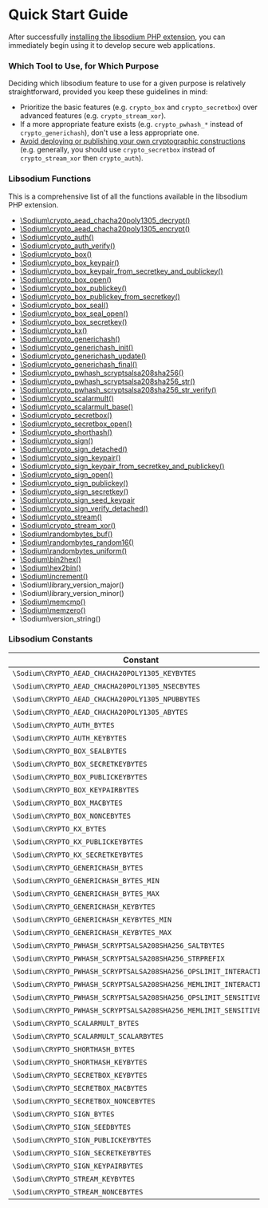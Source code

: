 # Quick Start Guide

After successfully [installing the libsodium PHP extension](00-intro.md#installing-libsodium),
you can immediately begin using it to develop secure web applications.

<h3 id="which-tool">Which Tool to Use, for Which Purpose</h3>

Deciding which libsodium feature to use for a given purpose is relatively
straightforward, provided you keep these guidelines in mind:

* Prioritize the basic features (e.g. `crypto_box` and `crypto_secretbox`) over
  advanced features (e.g. `crypto_stream_xor`).
* If a more appropriate feature exists (e.g. `crypto_pwhash_*` instead of 
  `crypto_generichash`), don't use a less appropriate one.
* [Avoid deploying or publishing your own cryptographic constructions](http://www.cryptofails.com/post/75204435608/write-crypto-code-dont-publish-it)
  (e.g. generally, you should use `crypto_secretbox` instead of `crypto_stream_xor`
  then `crypto_auth`).

<h3 id="function-index">Libsodium Functions</h3>

This is a comprehensive list of all the functions available in the libsodium PHP
extension.

* [\Sodium\crypto_aead_chacha20poly1305_decrypt()](08-advanced.md#crypto-aead-chacha20poly1305)
* [\Sodium\crypto_aead_chacha20poly1305_encrypt()](08-advanced.md#crypto-aead-chacha20poly1305)
* [\Sodium\crypto_auth()](04-secretkey-crypto.md#crypto-auth)
* [\Sodium\crypto_auth_verify()](04-secretkey-crypto.md#crypto-auth)
* [\Sodium\crypto_box()](05-publickey-crypto.md#crypto-box)
* [\Sodium\crypto_box_keypair()](05-publickey-crypto.md)
* [\Sodium\crypto_box_keypair_from_secretkey_and_publickey()](05-publickey-crypto.md)
* [\Sodium\crypto_box_open()](05-publickey-crypto.md#crypto-box)
* [\Sodium\crypto_box_publickey()](05-publickey-crypto.md)
* [\Sodium\crypto_box_publickey_from_secretkey()](08-advanced.md#public-key-from-secret-key)
* [\Sodium\crypto_box_seal()](08-advanced.md#crypto-box-seal)
* [\Sodium\crypto_box_seal_open()](08-advanced.md#crypto-box-seal)
* [\Sodium\crypto_box_secretkey()](05-publickey-crypto.md)
* [\Sodium\crypto_kx()](08-advanced.md#crypto-kx)
* [\Sodium\crypto_generichash()](06-hashing.md#crypto-generichash)
* [\Sodium\crypto_generichash_init()](06-hashing.md#crypto-generichash)
* [\Sodium\crypto_generichash_update()](06-hashing.md#crypto-generichash)
* [\Sodium\crypto_generichash_final()](06-hashing.md#crypto-generichash)
* [\Sodium\crypto_pwhash_scryptsalsa208sha256()](07-password-hashing.md#crypto-pwhash-scryptsalsa208sha256)
* [\Sodium\crypto_pwhash_scryptsalsa208sha256_str()](07-password-hashing.md#crypto-pwhash-scryptsalsa208sha256-str)
* [\Sodium\crypto_pwhash_scryptsalsa208sha256_str_verify()](07-password-hashing.md#crypto-pwhash-scryptsalsa208sha256-str)
* [\Sodium\crypto_scalarmult()](08-advanced.md#crypto-scalarmult)
* [\Sodium\crypto_scalarmult_base()](08-advanced.md#public-key-from-secret-key)
* [\Sodium\crypto_secretbox()](04-secretkey-crypto.md#crypto-secretbox)
* [\Sodium\crypto_secretbox_open()](04-secretkey-crypto.md#crypto-secretbox-open)
* [\Sodium\crypto_shorthash()](06-hashing.md#crypto-shorthash)
* [\Sodium\crypto_sign()](05-publickey-crypto.md#crypto-sign)
* [\Sodium\crypto_sign_detached()](05-publickey-crypto.md#crypto-sign-detached)
* [\Sodium\crypto_sign_keypair()](05-publickey-crypto.md)
* [\Sodium\crypto_sign_keypair_from_secretkey_and_publickey()](05-publickey-crypto.md)
* [\Sodium\crypto_sign_open()](05-publickey-crypto.md#crypto-sign-open)
* [\Sodium\crypto_sign_publickey()](05-publickey-crypto.md)
* [\Sodium\crypto_sign_secretkey()](05-publickey-crypto.md)
* [\Sodium\crypto_sign_seed_keypair](05-publickey-crypto.md#crypto-sign-seed-keypair)
* [\Sodium\crypto_sign_verify_detached()](05-publickey-crypto.md#crypto-sign-verify-detached)
* [\Sodium\crypto_stream()](08-advanced.md#crypto-stream)
* [\Sodium\crypto_stream_xor()](08-advanced.md#crypto-stream)
* [\Sodium\randombytes_buf()](02-random-data.md#randombytes-buf)
* [\Sodium\randombytes_random16()](02-random-data.md#randombytes-random16)
* [\Sodium\randombytes_uniform()](02-random-data.md#randombytes-uniform)
* [\Sodium\bin2hex()](03-utilities-helpers.md#bin2hex)
* [\Sodium\hex2bin()](03-utilities-helpers.md#hex2bin)
* [\Sodium\increment()](03-utilities-helpers.md#increment)
* \Sodium\library_version_major()
* \Sodium\library_version_minor()
* [\Sodium\memcmp()](03-utilities-helpers.md#memcmp)
* [\Sodium\memzero()](03-utilities-helpers.md#memzero)
* \Sodium\version_string()

<h3 id="constant-index">Libsodium Constants</h3>

<table class="table table-striped responsive">
    <thead>
        <tr>
            <th>Constant</th>
            <th>Value</th>
        </tr>
    </thead>
    <tbody>
        <tr>
            <td class="const_key">
                <code class="php">\Sodium\CRYPTO_AEAD_CHACHA20POLY1305_KEYBYTES</code>
            </td>
            <td class="const_value">
                32
            </td>
        </tr>
        <tr>
            <td class="const_key">
                <code class="php">\Sodium\CRYPTO_AEAD_CHACHA20POLY1305_NSECBYTES</code>
            </td>
            <td class="const_value">
                0
            </td>
        </tr>
        <tr>
            <td class="const_key">
                <code class="php">\Sodium\CRYPTO_AEAD_CHACHA20POLY1305_NPUBBYTES</code>
            </td>
            <td class="const_value">
                8
            </td>
        </tr>
        <tr>
            <td class="const_key">
                <code class="php">\Sodium\CRYPTO_AEAD_CHACHA20POLY1305_ABYTES</code>
            </td>
            <td class="const_value">
                16
            </td>
        </tr>
        <tr>
            <td class="const_key">
                <code class="php">\Sodium\CRYPTO_AUTH_BYTES</code>
            </td>
            <td class="const_value">
                32
            </td>
        </tr>
        <tr>
            <td class="const_key">
                <code class="php">\Sodium\CRYPTO_AUTH_KEYBYTES</code>
            </td>
            <td class="const_value">
                32
            </td>
        </tr>
        <tr>
            <td class="const_key">
                <code class="php">\Sodium\CRYPTO_BOX_SEALBYTES</code>
            </td>
            <td class="const_value">
                16
            </td>
        </tr>
        <tr>
            <td class="const_key">
                <code class="php">\Sodium\CRYPTO_BOX_SECRETKEYBYTES</code>
            </td>
            <td class="const_value">
                32
            </td>
        </tr>
        <tr>
            <td class="const_key">
                <code class="php">\Sodium\CRYPTO_BOX_PUBLICKEYBYTES</code>
            </td>
            <td class="const_value">
                32
            </td>
        </tr>
        <tr>
            <td class="const_key">
                <code class="php">\Sodium\CRYPTO_BOX_KEYPAIRBYTES</code>
            </td>
            <td class="const_value">
                64
            </td>
        </tr>
        <tr>
            <td class="const_key">
                <code class="php">\Sodium\CRYPTO_BOX_MACBYTES</code>
            </td>
            <td class="const_value">
                16
            </td>
        </tr>
        <tr>
            <td class="const_key">
                <code class="php">\Sodium\CRYPTO_BOX_NONCEBYTES</code>
            </td>
            <td class="const_value">
                24
            </td>
        </tr>
        <tr>
            <td class="const_key">
                <code class="php">\Sodium\CRYPTO_KX_BYTES</code>
            </td>
            <td class="const_value">
                32
            </td>
        </tr>
        <tr>
            <td class="const_key">
                <code class="php">\Sodium\CRYPTO_KX_PUBLICKEYBYTES</code>
            </td>
            <td class="const_value">
                32
            </td>
        </tr>
        <tr>
            <td class="const_key">
                <code class="php">\Sodium\CRYPTO_KX_SECRETKEYBYTES</code>
            </td>
            <td class="const_value">
                32
            </td>
        </tr>
        <tr>
            <td class="const_key">
                <code class="php">\Sodium\CRYPTO_GENERICHASH_BYTES</code>
            </td>
            <td class="const_value">
                32
            </td>
        </tr>
        <tr>
            <td class="const_key">
                <code class="php">\Sodium\CRYPTO_GENERICHASH_BYTES_MIN</code>
            </td>
            <td class="const_value">
                16
            </td>
        </tr>
        <tr>
            <td class="const_key">
                <code class="php">\Sodium\CRYPTO_GENERICHASH_BYTES_MAX</code>
            </td>
            <td class="const_value">
                64
            </td>
        </tr>
        <tr>
            <td class="const_key">
                <code class="php">\Sodium\CRYPTO_GENERICHASH_KEYBYTES</code>
            </td>
            <td class="const_value">
                32
            </td>
        </tr>
        <tr>
            <td class="const_key">
                <code class="php">\Sodium\CRYPTO_GENERICHASH_KEYBYTES_MIN</code>
            </td>
            <td class="const_value">
                16
            </td>
        </tr>
        <tr>
            <td class="const_key">
                <code class="php">\Sodium\CRYPTO_GENERICHASH_KEYBYTES_MAX</code>
            </td>
            <td class="const_value">
                64
            </td>
        </tr>
        <tr>
            <td class="const_key">
                <code class="php">\Sodium\CRYPTO_PWHASH_SCRYPTSALSA208SHA256_SALTBYTES</code>
            </td>
            <td class="const_value">
                32
            </td>
        </tr>
        <tr>
            <td class="const_key">
                <code class="php">\Sodium\CRYPTO_PWHASH_SCRYPTSALSA208SHA256_STRPREFIX</code>
            </td>
            <td class="const_value">
                $7$
            </td>
        </tr>
        <tr>
            <td class="const_key">
                <code class="php">\Sodium\CRYPTO_PWHASH_SCRYPTSALSA208SHA256_OPSLIMIT_INTERACTIVE</code>
            </td>
            <td class="const_value">
                534288
            </td>
        </tr>
        <tr>
            <td class="const_key">
                <code class="php">\Sodium\CRYPTO_PWHASH_SCRYPTSALSA208SHA256_MEMLIMIT_INTERACTIVE</code>
            </td>
            <td class="const_value">
                16777216
            </td>
        </tr>
        <tr>
            <td class="const_key">
                <code class="php">\Sodium\CRYPTO_PWHASH_SCRYPTSALSA208SHA256_OPSLIMIT_SENSITIVE</code>
            </td>
            <td class="const_value">
                33554432
            </td>
        </tr>
        <tr>
            <td class="const_key">
                <code class="php">\Sodium\CRYPTO_PWHASH_SCRYPTSALSA208SHA256_MEMLIMIT_SENSITIVE</code>
            </td>
            <td class="const_value">
                1073741824
            </td>
        </tr>
        <tr>
            <td class="const_key">
                <code class="php">\Sodium\CRYPTO_SCALARMULT_BYTES</code>
            </td>
            <td class="const_value">
                32
            </td>
        </tr>
        <tr>
            <td class="const_key">
                <code class="php">\Sodium\CRYPTO_SCALARMULT_SCALARBYTES</code>
            </td>
            <td class="const_value">
                32
            </td>
        </tr>
        <tr>
            <td class="const_key">
                <code class="php">\Sodium\CRYPTO_SHORTHASH_BYTES</code>
            </td>
            <td class="const_value">
                8
            </td>
        </tr>
        <tr>
            <td class="const_key">
                <code class="php">\Sodium\CRYPTO_SHORTHASH_KEYBYTES</code>
            </td>
            <td class="const_value">
                16
            </td>
        </tr>
        <tr>
            <td class="const_key">
                <code class="php">\Sodium\CRYPTO_SECRETBOX_KEYBYTES</code>
            </td>
            <td class="const_value">
                32
            </td>
        </tr>
        <tr>
            <td class="const_key">
                <code class="php">\Sodium\CRYPTO_SECRETBOX_MACBYTES</code>
            </td>
            <td class="const_value">
                16
            </td>
        </tr>
        <tr>
            <td class="const_key">
                <code class="php">\Sodium\CRYPTO_SECRETBOX_NONCEBYTES</code>
            </td>
            <td class="const_value">
                24
            </td>
        </tr>
        <tr>
            <td class="const_key">
                <code class="php">\Sodium\CRYPTO_SIGN_BYTES</code>
            </td>
            <td class="const_value">
                64
            </td>
        </tr>
        <tr>
            <td class="const_key">
                <code class="php">\Sodium\CRYPTO_SIGN_SEEDBYTES</code>
            </td>
            <td class="const_value">
                32
            </td>
        </tr>
        <tr>
            <td class="const_key">
                <code class="php">\Sodium\CRYPTO_SIGN_PUBLICKEYBYTES</code>
            </td>
            <td class="const_value">
                32
            </td>
        </tr>
        <tr>
            <td class="const_key">
                <code class="php">\Sodium\CRYPTO_SIGN_SECRETKEYBYTES</code>
            </td>
            <td class="const_value">
                64
            </td>
        </tr>
        <tr>
            <td class="const_key">
                <code class="php">\Sodium\CRYPTO_SIGN_KEYPAIRBYTES</code>
            </td>
            <td class="const_value">
                96
            </td>
        </tr>
        <tr>
            <td class="const_key">
                <code class="php">\Sodium\CRYPTO_STREAM_KEYBYTES</code>
            </td>
            <td class="const_value">
                32
            </td>
        </tr>
        <tr>
            <td class="const_key">
                <code class="php">\Sodium\CRYPTO_STREAM_NONCEBYTES</code>
            </td>
            <td class="const_value">
                24
            </td>
        </tr>
    </tbody>
</table>